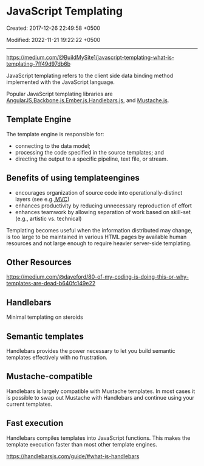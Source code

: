 # JavaScript Templating

Created: 2017-12-26 22:49:58 +0500

Modified: 2022-11-21 19:22:22 +0500

---

<https://medium.com/@BuildMySite1/javascript-templating-what-is-templating-7ff49d97db6b>

JavaScript templating refers to the client side data binding method implemented with the JavaScript language.

Popular JavaScript templating libraries are [AngularJS](https://angularjs.org/),[Backbone.js](http://backbonejs.org/),[Ember.js](http://emberjs.com/),[Handlebars.js](http://handlebarsjs.com/), and [Mustache.js](http://mustache.github.io/).

## Template Engine

The template engine is responsible for:

- connecting to the data model;
- processing the code specified in the source templates; and
- directing the output to a specific pipeline, text file, or stream.

## Benefits of using templateengines

- encourages organization of source code into operationally-distinct layers (see e.g.,[MVC](http://upload.wikimedia.org/wikipedia/commons/a/a0/MVC-Process.svg))
- enhances productivity by reducing unnecessary reproduction of effort
- enhances teamwork by allowing separation of work based on skill-set (e.g., artistic vs. technical)

Templating becomes useful when the information distributed may change, is too large to be maintained in various HTML pages by available human resources and not large enough to require heavier server-side templating.

## Other Resources

<https://medium.com/@daveford/80-of-my-coding-is-doing-this-or-why-templates-are-dead-b640fc149e22>

## Handlebars

Minimal templating on steroids

## Semantic templates

Handlebars provides the power necessary to let you build semantic templates effectively with no frustration.

## Mustache-compatible

Handlebars is largely compatible with Mustache templates. In most cases it is possible to swap out Mustache with Handlebars and continue using your current templates.

## Fast execution

Handlebars compiles templates into JavaScript functions. This makes the template execution faster than most other template engines.

<https://handlebarsjs.com/guide/#what-is-handlebars>

